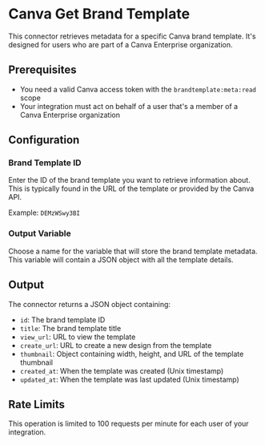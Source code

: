 # Canva Get Brand Template

This connector retrieves metadata for a specific Canva brand template. It's designed for users who are part of a Canva Enterprise organization.

## Prerequisites

- You need a valid Canva access token with the `brandtemplate:meta:read` scope
- Your integration must act on behalf of a user that's a member of a Canva Enterprise organization

## Configuration

### Brand Template ID

Enter the ID of the brand template you want to retrieve information about. This is typically found in the URL of the template or provided by the Canva API.

Example: `DEMzWSwy3BI`

### Output Variable

Choose a name for the variable that will store the brand template metadata. This variable will contain a JSON object with all the template details.

## Output

The connector returns a JSON object containing:

- `id`: The brand template ID
- `title`: The brand template title
- `view_url`: URL to view the template
- `create_url`: URL to create a new design from the template
- `thumbnail`: Object containing width, height, and URL of the template thumbnail
- `created_at`: When the template was created (Unix timestamp)
- `updated_at`: When the template was last updated (Unix timestamp)

## Rate Limits

This operation is limited to 100 requests per minute for each user of your integration.